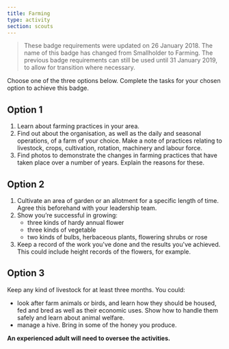 ```yaml
---
title: Farming
type: activity
section: scouts
---
```


> These badge requirements were updated on 26 January 2018. The name of this badge has changed from Smallholder to Farming. The previous badge requirements can still be used until 31 January 2019, to allow for transition where necessary.

Choose one of the three options below. Complete the tasks for your chosen option to achieve this badge.

## Option 1

1. Learn about farming practices in your area.
1. Find out about the organisation, as well as the daily and seasonal operations, of a farm of your choice. Make a note of practices relating to livestock, crops, cultivation, rotation, machinery and labour force.
1. Find photos to demonstrate the changes in farming practices that have taken place over a number of years. Explain the reasons for these.

## Option 2

1. Cultivate an area of garden or an allotment for a specific length of time. Agree this beforehand with your leadership team.
2. Show you’re successful in growing:
	* three kinds of hardy annual flower
	* three kinds of vegetable
	* two kinds of bulbs, herbaceous plants, flowering shrubs or rose
3. Keep a record of the work you've done and the results you've achieved. This could include height records of the flowers, for example.

## Option 3

Keep any kind of livestock for at least three months. You could:

* look after farm animals or birds, and learn how they should be housed, fed and bred as well as their economic uses. Show how to handle them safely and learn about animal welfare.
* manage a hive. Bring in some of the honey you produce.

**An experienced adult will need to oversee the activities.**